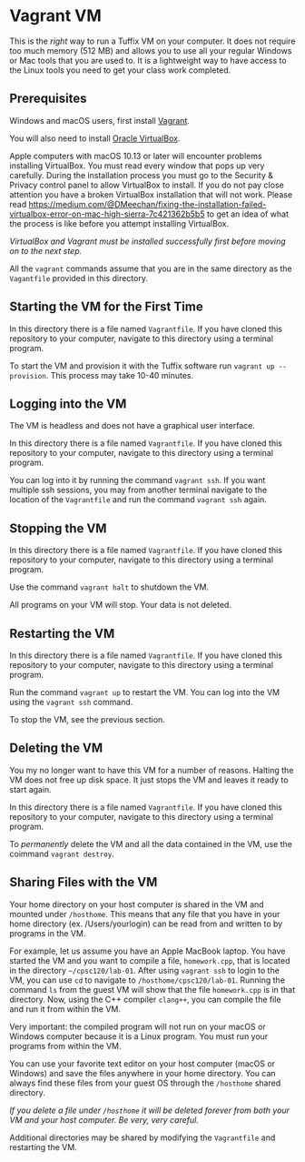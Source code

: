 # Vagrant VM
This is the *right* way to run a Tuffix VM on your computer. It does not require too much memory (512 MB) and allows you to use all your regular Windows or Mac tools that you are used to. It is a lightweight way to have access to the Linux tools you need to get your class work completed.

## Prerequisites
Windows and macOS users, first install [Vagrant](https://www.vagrantup.com/downloads.html).

You will also need to install [Oracle VirtualBox](https://www.virtualbox.org/).

Apple computers with macOS 10.13 or later will encounter problems installing VirtualBox. You must read every window that pops up very carefully. During the installation process you must go to the Security & Privacy control panel to allow VirtualBox to install. If you do not pay close attention you have a broken VirtualBox installation that will not work. Please read https://medium.com/@DMeechan/fixing-the-installation-failed-virtualbox-error-on-mac-high-sierra-7c421362b5b5 to get an idea of what the process is like before you attempt installing VirtualBox.

*VirtualBox and Vagrant must be installed successfully first before moving on to the next step.*

All the `vagrant` commands assume that you are in the same directory as the `Vagantfile` provided in this directory.

## Starting the VM for the First Time
In this directory there is a file named `Vagrantfile`. If you have cloned this repository to your computer, navigate to this directory using a terminal program.

To start the VM and provision it with the Tuffix software run `vagrant up --provision`. This process may take 10-40 minutes.

## Logging into the VM
The VM is headless and does not have a graphical user interface.

In this directory there is a file named `Vagrantfile`. If you have cloned this repository to your computer, navigate to this directory using a terminal program.

You can log into it by running the command `vagrant ssh`. If you want multiple ssh sessions, you may from another terminal navigate to the location of the `Vagrantfile` and run the command `vagrant ssh` again.

## Stopping the VM
In this directory there is a file named `Vagrantfile`. If you have cloned this repository to your computer, navigate to this directory using a terminal program.

Use the command `vagrant halt` to shutdown the VM.

All programs on your VM will stop. Your data is not deleted.

## Restarting the VM 
In this directory there is a file named `Vagrantfile`. If you have cloned this repository to your computer, navigate to this directory using a terminal program.

Run the command `vagrant up` to restart the VM. You can log into the VM using the `vagrant ssh` command.

To stop the VM, see the previous section.

## Deleting the VM
You my no longer want to have this VM for a number of reasons. Halting the VM does not free up disk space. It just stops the VM and leaves it ready to start again.

In this directory there is a file named `Vagrantfile`. If you have cloned this repository to your computer, navigate to this directory using a terminal program.

To *permanently* delete the VM and all the data contained in the VM, use the coimmand `vagrant destroy`.

## Sharing Files with the VM
Your home directory on your host computer is shared in the VM and mounted under `/hosthome`. This means that any file that you have in your home directory (ex. /Users/yourlogin) can be read from and written to by programs in the VM.

For example, let us assume you have an Apple MacBook laptop. You have started the VM and you want to compile a file, `homework.cpp`, that is located in the directory `~/cpsc120/lab-01`. After using `vagrant ssh` to login to the VM, you can use `cd` to navigate to `/hosthome/cpsc120/lab-01`. Running the command `ls` from the guest VM will show that the file `homework.cpp` is in that directory. Now, using the C++ compiler `clang++`, you can compile the file and run it from within the VM.

Very important: the compiled program will not run on your macOS or Windows computer because it is a Linux program. You must run your programs from within the VM.

You can use your favorite text editor on your host computer (macOS or Windows) and save the files anywhere in your home directory. You can always find these files from your guest OS through the `/hosthome` shared directory.

*If you delete a file under `/hosthome` it will be deleted forever from both your VM and your host computer. Be very, very careful.*

Additional directories may be shared by modifying the `Vagrantfile` and restarting the VM.